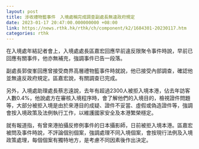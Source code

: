 ```yaml
---
layout: post
title: 涉收禮物籃事件　入境處稱完成調查副處長無違政府規定
date: 2023-01-17 20:47:00.000000000 +08:00
link: https://news.rthk.hk/rthk/ch/component/k2/1684301-20230117.htm
categories: rthk
---
```


在入境處年結記者會上，入境處處長區嘉宏回應早前違反限聚令事件時說，早前已回應有關事件，他亦無補充，強調事件已告一段落。

副處長郭俊峯回應曾接受商界高層禮物籃事件時就說，他已接受內部調查，確認他並無違反政府規定。區嘉宏說，有關調查已完成。

另外，入境處助理處長蔡志遠說，去年有超過2300人被拒入境本港，佔去年訪客人數0.4%，他說處方在審核入境程序時，會了解他們的入境目的，檢視證件問題等，大部分被拒入境是由於來港目的成疑、證件不妥當、虛假或偽造證件等，強調會按入境政策及法例執行工作，以維護國家安全及本港繁榮穩定。

就有報道指，有曾來港拍攝反修例事件的日本攝影師，日前被拒入境本港。區嘉宏被問及事件時說，不評論個別個案，強調處理不同入境個案，會按現行法例及入境政策處理，每個個案有獨特地方，是考慮不同因素後作出決定。
